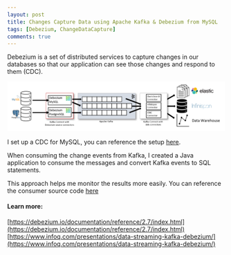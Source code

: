 ```yaml
---
layout: post
title: Changes Capture Data using Apache Kafka & Debezium from MySQL
tags: [Debezium, ChangeDataCapture]
comments: true
---
```

Debezium is a set of distributed services to capture changes in our databases so that our application can see those changes and respond to them (CDC).

![img.png](../assets/img/debezium-architect.png)

I set up a CDC for MySQL, you can reference the setup [here](https://github.com/thachlp/cdc-debezium-service).

When consuming the change events from Kafka, I created a Java application to consume the messages and convert Kafka events to SQL statements.

This approach helps me monitor the results more easily.
You can reference the consumer source code [here](https://github.com/thachlp/cdc-debezium-service/tree/main/cdc-debezium-consumer)

#### Learn more:
[https://debezium.io/documentation/reference/2.7/index.html](https://debezium.io/documentation/reference/2.7/index.html)
[https://www.infoq.com/presentations/data-streaming-kafka-debezium/](https://www.infoq.com/presentations/data-streaming-kafka-debezium/)
